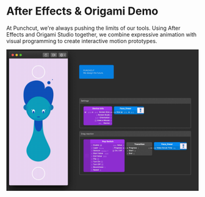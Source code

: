 # After Effects & Origami Demo

At Punchcut, we're always pushing the limits of our tools. Using After Effects and Origami Studio together, we combine expressive animation with visual programming to create interactive motion prototypes.

![image](README.gif)